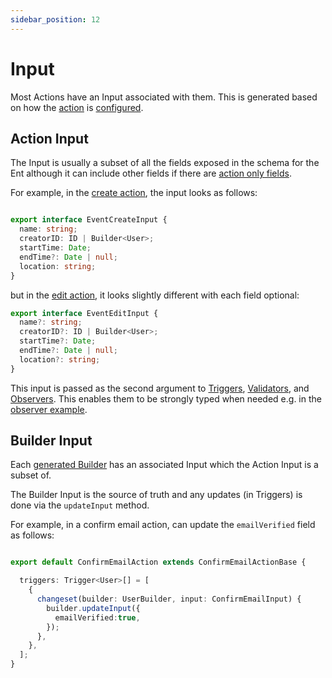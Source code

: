 ```yaml
---
sidebar_position: 12
---
```


# Input

Most Actions have an Input associated with them. This is generated based on how the [action](/docs/ent-schema/actions#fields) is [configured](/docs/ent-schema/actions#actiononlyfields).

## Action Input

The Input is usually a subset of all the fields exposed in the schema for the Ent although it can include other fields if there are [action only fields](/docs/actions/action-only-fields).

For example, in the [create action](/docs/actions/create-action), the input looks as follows:

```ts title="src/ent/event/actions/generated/create_event_action_base.ts"

export interface EventCreateInput {
  name: string;
  creatorID: ID | Builder<User>;
  startTime: Date;
  endTime?: Date | null;
  location: string;
}
```

but in the [edit action](/docs/actions/edit-action), it looks slightly different with each field optional:

```ts title="src/ent/event/actions/generated/edit_event_action_base.ts"
export interface EventEditInput {
  name?: string;
  creatorID?: ID | Builder<User>;
  startTime?: Date;
  endTime?: Date | null;
  location?: string;
}
```

This input is passed as the second argument to [Triggers](/docs/actions/triggers), [Validators](/docs/actions/validators), and [Observers](/docs/actions/observers). This enables them to be strongly typed when needed e.g. in the [observer example](/docs/actions/observers#example).

## Builder Input

Each [generated Builder](/docs/actions/builder#generated-builder) has an associated Input  which the Action Input is a subset of.

The Builder Input is the source of truth and any updates (in Triggers) is done via the `updateInput` method.

For example, in a confirm email action, can update the `emailVerified` field as follows:

```ts title="src/ent/user/actions/confirm_email_action.ts"

export default ConfirmEmailAction extends ConfirmEmailActionBase {

  triggers: Trigger<User>[] = [
    {
      changeset(builder: UserBuilder, input: ConfirmEmailInput) {
        builder.updateInput({
          emailVerified:true,
        });
      },
    },
  ];
}
```
